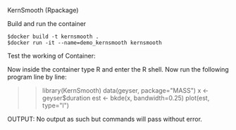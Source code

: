 KernSmooth (Rpackage)

Build and run the container

	$docker build -t kernsmooth .
	$docker run -it --name=demo_kernsmooth kernsmooth


Test the working of Container:

Now inside the container type R and enter the  R shell.
Now run the following program line by line:

>> library(KernSmooth)
>> data(geyser, package="MASS")
>> x <- geyser$duration
>> est <- bkde(x, bandwidth=0.25)
>> plot(est, type="l")

OUTPUT:
No output as such but commands will pass without error.
